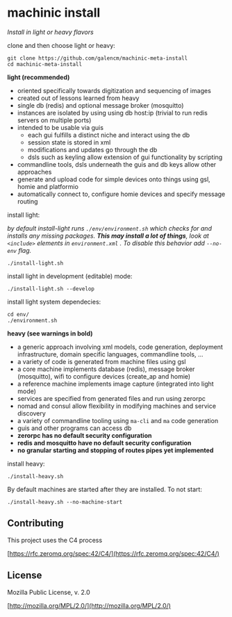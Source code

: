 # machinic install

_Install in light or heavy flavors_

clone and then choose light or heavy:

```
git clone https://github.com/galencm/machinic-meta-install
cd machinic-meta-install
```

**light (recommended)**

* oriented specifically towards digitization and sequencing of images
* created out of lessons learned from heavy
* single db (redis) and optional message broker (mosquitto)
* instances are isolated by using using db host:ip (trivial to run redis servers on multiple ports)
* intended to be usable via guis
  * each gui fulfills a distinct niche and interact using the db
  * session state is stored in xml
  * modifications and updates go through the db
  * dsls such as keyling allow extension of gui functionality by scripting
* commandline tools, dsls underneath the guis and db keys allow other approaches
* generate and upload code for simple devices onto things using gsl, homie and platformio
* automatically connect to, configure homie devices and specify message routing

install light:

_by default install-light runs `./env/environment.sh` which checks for and installs any missing packages. **This may install a lot of things**, look at `<include>` elements in `environment.xml` . To disable this behavior add `--no-env` flag._

```
./install-light.sh

```

install light in development (editable) mode:

```
./install-light.sh --develop
```

install light system dependecies:

```
cd env/
./environment.sh
```

**heavy (see warnings in bold)**

* a generic approach involving xml models, code generation, deployment infrastructure, domain specific languages, commandline tools, ...
* a variety of code is generated from machine files using gsl
* a core machine implements database (redis), message broker (mosquitto), wifi to configure devices (create_ap and homie)
* a reference machine implements image capture (integrated into light mode)
* services are specified from generated files and run using zerorpc
* nomad and consul allow flexibility in modifying machines and service discovery
* a variety of commandline tooling using `ma-cli` and `ma` code generation
* guis and other programs can access db
* **zerorpc has no default security configuration**
* **redis and mosquitto have no default security configuration**
* **no granular starting and stopping of routes pipes yet implemented**

install heavy:

```
./install-heavy.sh

```
By default machines are started after they are installed. To not start:

```
./install-heavy.sh --no-machine-start
``` 

## Contributing

This project uses the C4 process 

[https://rfc.zeromq.org/spec:42/C4/](https://rfc.zeromq.org/spec:42/C4/)

## License

Mozilla Public License, v. 2.0

[http://mozilla.org/MPL/2.0/](http://mozilla.org/MPL/2.0/)
